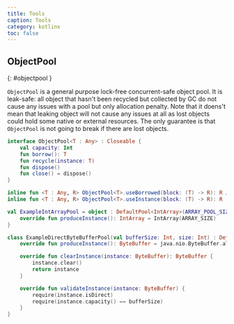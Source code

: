 ```yaml
---
title: Tools
caption: Tools
category: kotlinx
toc: false
---
```


## ObjectPool
{: #objectpool }

`ObjectPool` is a general purpose lock-free concurrent-safe object pool. It is leak-safe: all object that hasn't been
recycled but collected by GC do not cause any issues with a pool but only allocation penalty.
Note that it doens't mean that leaking object will not cause any issues at all as lost objects could
hold some native or external resources. The only guarantee is that `ObjectPool` is not going to break
if there are lost objects.

```kotlin
interface ObjectPool<T : Any> : Closeable {
    val capacity: Int
    fun borrow(): T
    fun recycle(instance: T)
    fun dispose()
    fun close() = dispose()
}

inline fun <T : Any, R> ObjectPool<T>.useBorrowed(block: (T) -> R): R // alias of useInstance
inline fun <T : Any, R> ObjectPool<T>.useInstance(block: (T) -> R): R
```

```kotlin
val ExampleIntArrayPool = object : DefaultPool<IntArray>(ARRAY_POOL_SIZE) {
    override fun produceInstance(): IntArray = IntArray(ARRAY_SIZE)
}

class ExampleDirectByteBufferPool(val bufferSize: Int, size: Int) : DefaultPool<ByteBuffer>(size) {
    override fun produceInstance(): ByteBuffer = java.nio.ByteBuffer.allocateDirect(bufferSize)

    override fun clearInstance(instance: ByteBuffer): ByteBuffer {
        instance.clear()
        return instance
    }

    override fun validateInstance(instance: ByteBuffer) {
        require(instance.isDirect)
        require(instance.capacity() == bufferSize)
    }
}
```
